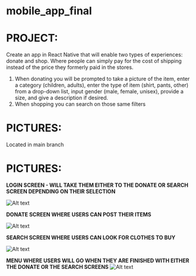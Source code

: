 # mobile_app_final

# PROJECT: 
Create an app in React Native that will enable two types of experiences: donate and shop.  Where people can simply pay for the cost of shipping instead of the price they formerly paid in the stores.  
1. When donating you will be prompted to take a picture of the item, enter a category (children, adults), enter the type of item (shirt, pants, other) from a drop-down list, input gender (male, female, unisex), provide a size, and give a description if desired.
2. When shopping you can search on those same filters

# PICTURES: 

Located in main branch

# PICTURES: 

**LOGIN SCREEN - WILL TAKE THEM EITHER TO THE DONATE OR SEARCH SCREEN DEPENDING ON THEIR SELECTION**

![Alt text](images/Login.jpg)

**DONATE SCREEN WHERE USERS CAN POST THEIR ITEMS**

![Alt text](images/Donate.jpg)

**SEARCH SCREEN WHERE USERS CAN LOOK FOR CLOTHES TO BUY**

![Alt text](images/Search.jpg)

**MENU WHERE USERS WILL GO WHEN THEY ARE FINISHED WITH EITHER THE DONATE OR THE SEARCH SCREENS**
![Alt text](images/Menu.jpg)

